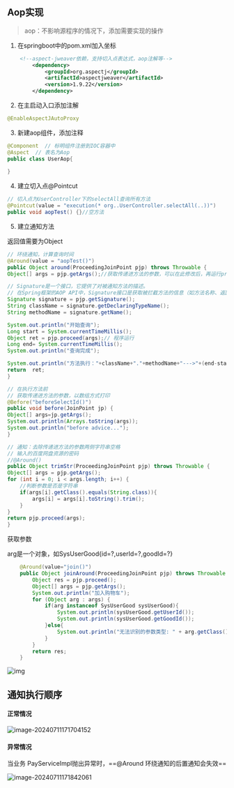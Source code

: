 ## Aop实现

> aop：不影响源程序的情况下，添加需要实现的操作

1. 在springboot中的pom.xml加入坐标

```xml
    <!--aspect-jweaver依赖，支持切入点表达式，aop注解等-->
        <dependency>
            <groupId>org.aspectj</groupId>
            <artifactId>aspectjweaver</artifactId>
            <version>1.9.22</version>
        </dependency>
```

2. 在主启动入口添加注解

```java
@EnableAspectJAutoProxy
```

3. 新建aop组件，添加注释

```java
@Component  // 标明组件注册到IOC容器中
@Aspect  // 表名为Aop
public class UserAop{
   
}
```

4. 建立切入点@Pointcut

```java
// 切入点为UserController下的selectAll查询所有方法
@Pointcut(value = "execution(* org..UserController.selectAll(..))")
public void aopTest() {}//空方法
```

5. 建立通知方法

返回值需要为Object

```java
// 环绕通知，计算查询时间
@Around(value = "aopTest()")
public Object around(ProceedingJoinPoint pjp) throws Throwable {
Object[] args = pjp.getArgs();//获取传递进方法的参数，可以在此修改后，再运行proceed方法

// Signature是一个接口，它提供了对被通知方法的描述。
// 在Spring框架的AOP API中，Signature接口是获取被拦截方法的信息（如方法名称、返回类型等）的一种方式。
Signature signature = pjp.getSignature();
String className = signature.getDeclaringTypeName();
String methodName = signature.getName();

System.out.println("开始查询");
Long start = System.currentTimeMillis();
Object ret = pjp.proceed(args);// 程序运行
Long end= System.currentTimeMillis();
System.out.println("查询完成");

System.out.println("方法执行："+className+"."+methodName+"--->"+(end-start)+"ms");
return  ret;
}
```



```java
// 在执行方法前
// 获取传递进方法的参数，以数组方式打印
@Before("beforeSelectId()")
public void before(JoinPoint jp) {
Object[] args=jp.getArgs();
System.out.println(Arrays.toString(args));
System.out.println("before advice...");
}
```



```java
// 通知：去除传递进方法的参数两侧字符串空格
// 输入的百度网盘资源的密码
//@Around()
public Object trimStr(ProceedingJoinPoint pjp) throws Throwable {
Object[] args = pjp.getArgs();
for (int i = 0; i < args.length; i++) {
    //判断参数是否是字符串
    if(args[i].getClass().equals(String.class)){
        args[i] = args[i].toString().trim();
    }
}
return pjp.proceed(args);
}
```

获取参数

arg是一个对象，如SysUserGood{id=?,userId=?,goodId=?}

```java
    @Around(value="join()")
    public Object joinAround(ProceedingJoinPoint pjp) throws Throwable {
        Object res = pjp.proceed();
        Object[] args = pjp.getArgs();
        System.out.println("加入购物车");
        for (Object arg : args) {
            if(arg instanceof SysUserGood sysUserGood){
                System.out.println(sysUserGood.getUserId());
                System.out.println(sysUserGood.getGoodId());
            }else{
                System.out.println("无法识别的参数类型: " + arg.getClass().getName());
            }
        }
        return res;
    }
```

![img](https://cdn.nlark.com/yuque/0/2024/png/40495198/1714006084242-c8675517-ba3e-4f52-a4b0-dfa534efacb0.png)

## 通知执行顺序

#### 正常情况

![image-20240711171704152](https://gitee.com/yurun-zhang/typora-tu-chuang/raw/master/202407111717229.png)

#### 异常情况

当业务 PayServiceImpl抛出异常时，==@Around 环绕通知的后置通知会失效==

![image-20240711171842061](https://gitee.com/yurun-zhang/typora-tu-chuang/raw/master/202407111718106.png)